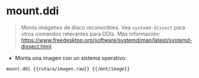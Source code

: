 # mount.ddi

> Monta imágenes de disco reconocibles.
> Vea `systemd-dissect` para otros comandos relevantes para DDIs.
> Más información: <https://www.freedesktop.org/software/systemd/man/latest/systemd-dissect.html>.

- Monta una imagen con un sistema operativo:

`mount.ddi {{ruta/a/imagen.raw}} {{/mnt/image}}`
